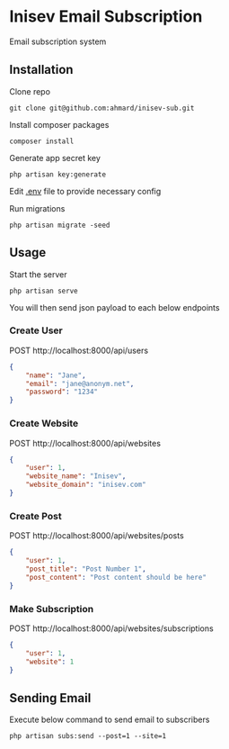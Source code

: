 # Inisev Email Subscription
Email subscription system 

## Installation
Clone repo
```
git clone git@github.com:ahmard/inisev-sub.git
```
Install composer packages
```
composer install
```
Generate app secret key
```
php artisan key:generate
```
Edit [.env](.env) file to provide necessary config


Run migrations
```
php artisan migrate -seed
```

## Usage
Start the server
```
php artisan serve
```

You will then send json payload to each below endpoints

### Create User
POST http://localhost:8000/api/users
```json
{
    "name": "Jane",
    "email": "jane@anonym.net",
    "password": "1234"
}
```

### Create Website
POST http://localhost:8000/api/websites
```json
{
    "user": 1,
    "website_name": "Inisev",
    "website_domain": "inisev.com"
}
```

### Create Post
POST http://localhost:8000/api/websites/posts
```json
{
    "user": 1,
    "post_title": "Post Number 1",
    "post_content": "Post content should be here"
}
```

### Make Subscription
POST http://localhost:8000/api/websites/subscriptions
```json
{
    "user": 1,
    "website": 1
}
```

## Sending Email
Execute below command to send email to subscribers
```
php artisan subs:send --post=1 --site=1
```
